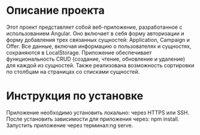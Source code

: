 # Описание проекта

Этот проект представляет собой веб-приложение, разработанное с использованием Angular. Оно включает в себя форму авторизации и форму добавления трех связанных сущностей: Application, Campaign и Offer. Все данные, включая информацию о пользователях и сущностях, сохраняются в LocalStorage. Приложение обеспечивает функциональность CRUD (создание, чтение, обновление и удаление) для каждой из сущностей. Также реализована возможность сортировки по столбцам на страницах со списками сущностей.

# Инструкция по установке
Приложение необходимо установить локально: через HTTPS или SSH.
После установить зависимости для приложения через: npm install.
Запустить приложение через терминал:ng serve. 
